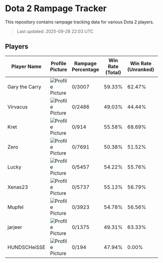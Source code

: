 # Dota 2 Rampage Tracker
This repository contains rampage tracking data for various Dota 2 players.

> Last updated: 2025-09-28 22:03 UTC

## Players
| Player Name | Profile Picture | Rampage Percentage | Win Rate (Total) | Win Rate (Unranked) | Win Rate (Ranked) | Rampage File |
|-------------|-----------------|--------------------|------------------|---------------------|-------------------|--------------|
| Gary the Carry | ![Profile Picture](https://avatars.steamstatic.com/23f8ee4662d83a5959ef06b8cf948d66955997cc_full.jpg) | 0/3007| 59.33% | 62.47% | 59.00% | [Rampages](./Players/169325410/Rampages.md) |
| Virvacus | ![Profile Picture](https://avatars.steamstatic.com/45f83173783fdfe00f08ac4d7872856a2d82677e_full.jpg) | 0/2486| 49.03% | 44.44% | 49.85% | [Rampages](./Players/1127238076/Rampages.md) |
| Kret | ![Profile Picture](https://avatars.steamstatic.com/c0710d11651022f0fbcd99159677a7acfc6e6a18_full.jpg) | 0/914| 55.58% | 68.69% | 56.99% | [Rampages](./Players/226354794/Rampages.md) |
| Zero | ![Profile Picture](https://avatars.steamstatic.com/c0a975434fc5b15f662cbe8214fc898c493b55ea_full.jpg) | 0/7691| 50.38% | 51.52% | 50.38% | [Rampages](./Players/183063377/Rampages.md) |
| Lucky | ![Profile Picture](https://avatars.steamstatic.com/1191c81a57194f64acfcda94f0fd0cb94e92eff7_full.jpg) | 0/5457| 54.22% | 55.76% | 52.50% | [Rampages](./Players/308948139/Rampages.md) |
| Xenas23 | ![Profile Picture](https://avatars.steamstatic.com/16392e7c2bf30770c48c4b989eef4a19f237d548_full.jpg) | 0/5737| 55.13% | 56.79% | 53.19% | [Rampages](./Players/181342370/Rampages.md) |
| Mupfel | ![Profile Picture](https://avatars.steamstatic.com/5975408a7d136abfeb6160943f0db7743d542d54_full.jpg) | 0/3923| 54.78% | 56.56% | 52.89% | [Rampages](./Players/131232145/Rampages.md) |
| jarjeer | ![Profile Picture](https://avatars.steamstatic.com/2c33a4d4725158a4546f3414b2a76891d0abb218_full.jpg) | 0/1375| 49.31% | 63.33% | 49.66% | [Rampages](./Players/1002536896/Rampages.md) |
| HUNDSCHeiSSE | ![Profile Picture](https://avatars.steamstatic.com/4de25690c67e56aa772c438c4eeb4f949647c827_full.jpg) | 0/194| 47.94% | 0.00% | 56.36% | [Rampages](./Players/188889560/Rampages.md) |
